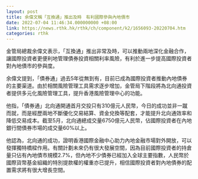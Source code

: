 ```yaml
---
layout: post
title: 余偉文稱「互換通」推出及時　有利國際參與內地債市
date: 2022-07-04 11:46:34.000000000 +08:00
link: https://news.rthk.hk/rthk/ch/component/k2/1656093-20220704.htm
categories: rthk
---
```


金管局總裁余偉文表示，「互換通」推出非常及時，可以推動兩地深化金融合作，讓國際投資者更便利地管理債券投資相關利率風險，有利於進一步提高國際投資者對內地債市的參與度。

余偉文提到，「債券通」過去5年從無到有，目前已成為國際投資者推動內地債券的主要渠道。由於相關風險管理工具需求逐步增加，金管局下階段將為北向通投資者提供多元化風險管理工具，提升香港風險管理中心的功能。

他指，「債券通」北向通開通首月交投只有310億元人民幣，今日的成功並非一蹴而就，而是經歷兩地不斷優化交易結算、資金兌換等配套，才能提升北向通效率和降低交易成本。截至5月，北向通總成交量6750億元人民幣，佔國際投資者在內地銀行間債券市場的成交量60%以上。

他認為，北向通的成功，證明香港國際金融中心助力內地金融市場對外開放，可以發揮獨特橋樑作用。有關計劃未來仍有很大發展空間，因為目前國際投資者的持倉量只佔有內地債市規模2.7%，但內地不少債券已經加入全球主要指數，人民幣於國際貨幣基金組織的特別提款權的權重亦已提升，相信國際投資者對內地債券的配置需求將有很大增長空間。
